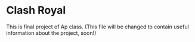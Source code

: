 # Clash Royal

This is final project of Ap class.
(This file will be changed to contain useful information about the project, soon!)